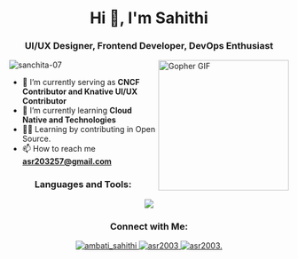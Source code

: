 
<!--
**asr2003/asr2003** is a ✨ _special_ ✨ repository because its `README.md` (this file) appears on your GitHub profile.

Here are some ideas to get you started:

- 🔭 I’m currently working on ...
- 🌱 I’m currently learning ...
- 👯 I’m looking to collaborate on ...
- 🤔 I’m looking for help with ...
- 💬 Ask me about ...
- 📫 How to reach me: ...
- 😄 Pronouns: ...
- ⚡ Fun fact: ...
<img src="https://gist.githubusercontent.com/wuhan005/b3fc9288b77106605d3b6fde855d1735/raw/f7cb231595adff68a2808c82132751b535632538/%25E2%259D%25A4%25EF%25B8%258FGopher.GIF" alt="Gopher GIF" align="right" width="235">
-->

<h1 align="center">Hi 👋, I'm Sahithi</h1>

<h3 align="center">UI/UX Designer, Frontend Developer, DevOps Enthusiast</h3>
<img src="https://gist.githubusercontent.com/wuhan005/b3fc9288b77106605d3b6fde855d1735/raw/f7cb231595adff68a2808c82132751b535632538/%25E2%259D%25A4%25EF%25B8%258FGopher.GIF" alt="Gopher GIF" align="right" width="235">

<p align="left"> <img src="https://komarev.com/ghpvc/?username=asr2003&label=Profile%20views&color=0e75b6&style=flat" alt="sanchita-07" /> </p>

- 🔭 I’m currently serving as **CNCF Contributor and Knative UI/UX Contributor**
- 🌱 I’m currently learning **Cloud Native and Technologies**
- 👨‍💻 Learning by contributing in Open Source.
- 📫 How to reach me **asr203257@gmail.com**
  
<h3 align="center">Languages and Tools:</h3>
<p align="center">
  <a href="https://skillicons.dev">
    <img src="https://skillicons.dev/icons?i=figma,kubernetes,docker,go,scala,react,typescript,js,html,css,py,bash,nodejs,express,aws,git,github,mongodb,nginx,powershell,&perline=10" />
  </a>
</p>

<h3 align="center">Connect with Me:</h3>
<p align="center">
  <a href="https://www.linkedin.com/in/ambati-sahithi/">
    <img src="https://skillicons.dev/icons?i=linkedin" alt="ambati_sahithi" />
  </a> <a href="https://slack.com/_sanchita_07">
<!--     <img src="https://skillicons.dev/icons?i=slack" alt="_sanchita_07" />
  </a> <a href="https://github.com/asr2003"> -->
    <img src="https://skillicons.dev/icons?i=github" alt="asr2003" />
  </a> <a href="https://discordapp.com/users/asr2003.">
    <img src="https://skillicons.dev/icons?i=discord" alt="asr2003." />  
  </a>
</p>
